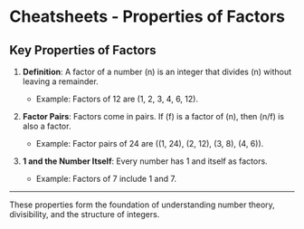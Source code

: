# Cheatsheets - Properties of Factors

## Key Properties of Factors

1. **Definition**: A factor of a number \(n\) is an integer that divides \(n\) without leaving a remainder.

    - Example: Factors of 12 are \(1, 2, 3, 4, 6, 12\).

2. **Factor Pairs**: Factors come in pairs. If \(f\) is a factor of \(n\), then \(n/f\) is also a factor.

    - Example: Factor pairs of 24 are \((1, 24), (2, 12), (3, 8), (4, 6)\).

3. **1 and the Number Itself**: Every number has 1 and itself as factors.

    - Example: Factors of 7 include 1 and 7.
---

These properties form the foundation of understanding number theory, divisibility, and the structure of integers.